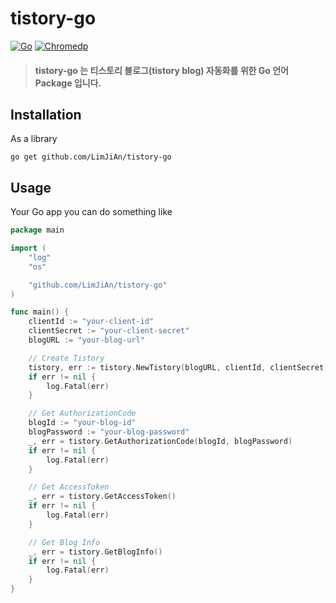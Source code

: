 # tistory-go
[![Go](https://img.shields.io/badge/go-1.19-blue.svg?style=for-the-badge&logo=go&logoColor=white)](https://go.dev/dl/)
[![Chromedp](https://img.shields.io/badge/chromedp-0.9.2-red.svg?style=for-the-badge&logo=go&logoColor=white)](https://pkg.go.dev/github.com/chromedp/chromedp)

> #### tistory-go 는 티스토리 블로그(tistory blog) 자동화를 위한 Go 언어 Package 입니다.


## Installation

As a library

```shell
go get github.com/LimJiAn/tistory-go
```
## Usage

Your Go app you can do something like

```go
package main

import (
	"log"
	"os"

	"github.com/LimJiAn/tistory-go"
)

func main() {
	clientId := "your-client-id"
	clientSecret := "your-client-secret"
	blogURL := "your-blog-url"

	// Create Tistory
	tistory, err := tistory.NewTistory(blogURL, clientId, clientSecret)
	if err != nil {
		log.Fatal(err)
	}

	// Get AuthorizationCode
	blogId := "your-blog-id"
	blogPassword := "your-blog-password"
	_, err = tistory.GetAuthorizationCode(blogId, blogPassword)
	if err != nil {
		log.Fatal(err)
	}

	// Get AccessToken
	_, err = tistory.GetAccessToken()
	if err != nil {
		log.Fatal(err)
	}

	// Get Blog Info
	_, err = tistory.GetBlogInfo()
	if err != nil {
		log.Fatal(err)
	}
}
```
